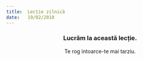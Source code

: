 ```yaml
---
title:  Lecție zilnică
date:   19/02/2018
---
```


### <center>Lucrăm la această lecție.</center>
<center>Te rog intoarce-te mai tarziu.</center>